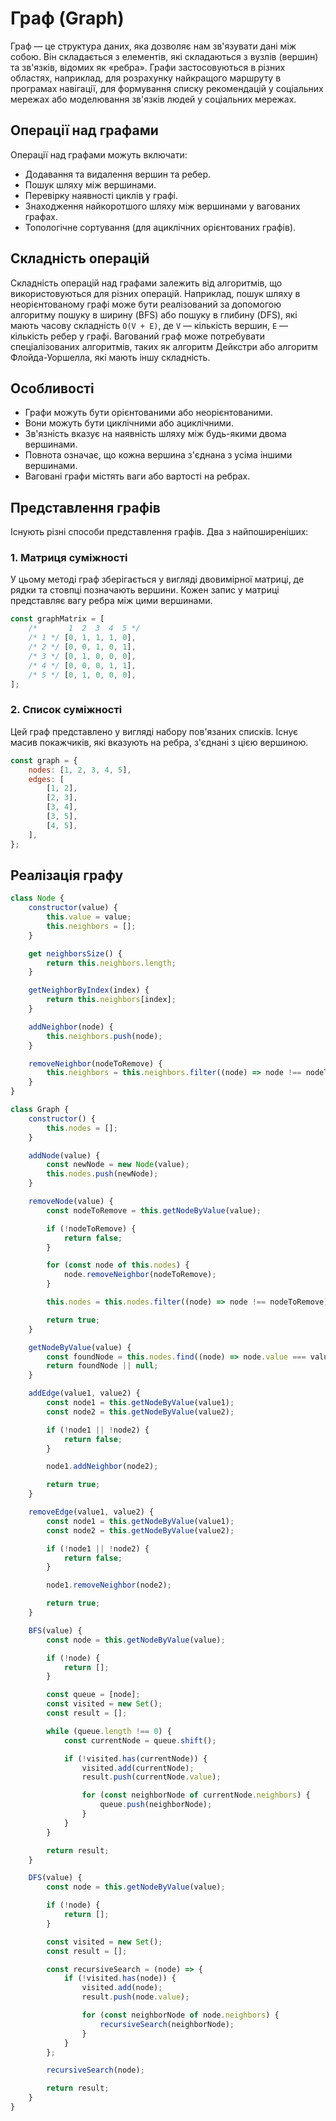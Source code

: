 # Граф (Graph)

Граф — це структура даних, яка дозволяє нам зв'язувати дані між собою. Він складається з елементів, які складаються з вузлів (вершин) та зв'язків, відомих як «ребра». Графи застосовуються в різних областях, наприклад, для розрахунку найкращого маршруту в програмах навігації, для формування списку рекомендацій у соціальних мережах або моделювання зв'язків людей у ​​соціальних мережах.

## Операції над графами

Операції над графами можуть включати:

-   Додавання та видалення вершин та ребер.
-   Пошук шляху між вершинами.
-   Перевірку наявності циклів у графі.
-   Знаходження найкоротшого шляху між вершинами у вагованих графах.
-   Топологічне сортування (для ациклічних орієнтованих графів).

## Складність операцій

Складність операцій над графами залежить від алгоритмів, що використовуються для різних операцій. Наприклад, пошук шляху в неорієнтованому графі може бути реалізований за допомогою алгоритму пошуку в ширину (BFS) або пошуку в глибину (DFS), які мають часову складність `O(V + E)`, де `V` — кількість вершин, `E` — кількість ребер у графі. Вагований граф може потребувати спеціалізованих алгоритмів, таких як алгоритм Дейкстри або алгоритм Флойда-Уоршелла, які мають іншу складність.

## Особливості

-   Графи можуть бути орієнтованими або неорієнтованими.
-   Вони можуть бути циклічними або ациклічними.
-   Зв'язність вказує на наявність шляху між будь-якими двома вершинами.
-   Повнота означає, що кожна вершина з'єднана з усіма іншими вершинами.
-   Ваговані графи містять ваги або вартості на ребрах.

## Представлення графів

Існують різні способи представлення графів. Два з найпоширеніших:

### 1. Матриця суміжності

У цьому методі граф зберігається у вигляді двовимірної матриці, де рядки та стовпці позначають вершини. Кожен запис у матриці представляє вагу ребра між цими вершинами.

```js
const graphMatrix = [
    /*       1  2  3  4  5 */
    /* 1 */ [0, 1, 1, 1, 0],
    /* 2 */ [0, 0, 1, 0, 1],
    /* 3 */ [0, 1, 0, 0, 0],
    /* 4 */ [0, 0, 0, 1, 1],
    /* 5 */ [0, 1, 0, 0, 0],
];
```

### 2. Список суміжності

Цей граф представлено у вигляді набору пов'язаних списків. Існує масив покажчиків, які вказують на ребра, з'єднані з цією вершиною.

```js
const graph = {
    nodes: [1, 2, 3, 4, 5],
    edges: [
        [1, 2],
        [2, 3],
        [3, 4],
        [3, 5],
        [4, 5],
    ],
};
```

## Реалізація графу

```js
class Node {
    constructor(value) {
        this.value = value;
        this.neighbors = [];
    }

    get neighborsSize() {
        return this.neighbors.length;
    }

    getNeighborByIndex(index) {
        return this.neighbors[index];
    }

    addNeighbor(node) {
        this.neighbors.push(node);
    }

    removeNeighbor(nodeToRemove) {
        this.neighbors = this.neighbors.filter((node) => node !== nodeToRemove);
    }
}

class Graph {
    constructor() {
        this.nodes = [];
    }

    addNode(value) {
        const newNode = new Node(value);
        this.nodes.push(newNode);
    }

    removeNode(value) {
        const nodeToRemove = this.getNodeByValue(value);

        if (!nodeToRemove) {
            return false;
        }

        for (const node of this.nodes) {
            node.removeNeighbor(nodeToRemove);
        }

        this.nodes = this.nodes.filter((node) => node !== nodeToRemove);

        return true;
    }

    getNodeByValue(value) {
        const foundNode = this.nodes.find((node) => node.value === value);
        return foundNode || null;
    }

    addEdge(value1, value2) {
        const node1 = this.getNodeByValue(value1);
        const node2 = this.getNodeByValue(value2);

        if (!node1 || !node2) {
            return false;
        }

        node1.addNeighbor(node2);

        return true;
    }

    removeEdge(value1, value2) {
        const node1 = this.getNodeByValue(value1);
        const node2 = this.getNodeByValue(value2);

        if (!node1 || !node2) {
            return false;
        }

        node1.removeNeighbor(node2);

        return true;
    }

    BFS(value) {
        const node = this.getNodeByValue(value);

        if (!node) {
            return [];
        }

        const queue = [node];
        const visited = new Set();
        const result = [];

        while (queue.length !== 0) {
            const currentNode = queue.shift();

            if (!visited.has(currentNode)) {
                visited.add(currentNode);
                result.push(currentNode.value);

                for (const neighborNode of currentNode.neighbors) {
                    queue.push(neighborNode);
                }
            }
        }

        return result;
    }

    DFS(value) {
        const node = this.getNodeByValue(value);

        if (!node) {
            return [];
        }

        const visited = new Set();
        const result = [];

        const recursiveSearch = (node) => {
            if (!visited.has(node)) {
                visited.add(node);
                result.push(node.value);

                for (const neighborNode of node.neighbors) {
                    recursiveSearch(neighborNode);
                }
            }
        };

        recursiveSearch(node);

        return result;
    }
}
```
